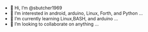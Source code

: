 - 👋 Hi, I’m @sbutcher1969
- 👀 I’m interested in android, arduino, Linux, Forth, and Python ...
- 🌱 I’m currently learning Linux,BASH, and arduino ...
- 💞️ I’m looking to collaborate on anything ...

<!---
sbutcher1969/sbutcher1969 is a ✨ special ✨ repository because its `README.md` (this file) appears on your GitHub profile.
You can click the Preview link to take a look at your changes.
--->
